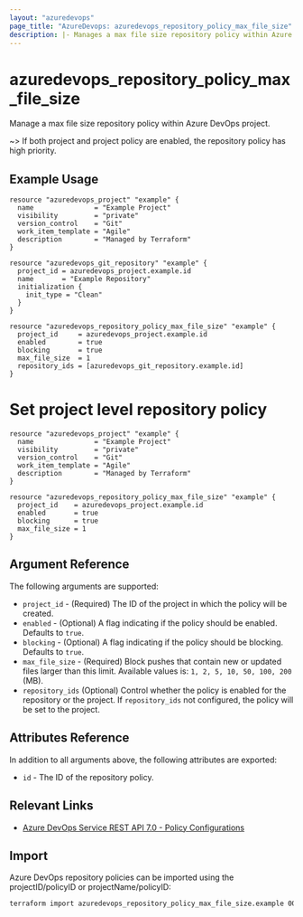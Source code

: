 ```yaml
---
layout: "azuredevops"
page_title: "AzureDevops: azuredevops_repository_policy_max_file_size"
description: |- Manages a max file size repository policy within Azure DevOps project.
---
```


# azuredevops_repository_policy_max_file_size

Manage a max file size repository policy within Azure DevOps project.

~> If both project and project policy are enabled, the repository policy has high priority.

## Example Usage

```hcl
resource "azuredevops_project" "example" {
  name               = "Example Project"
  visibility         = "private"
  version_control    = "Git"
  work_item_template = "Agile"
  description        = "Managed by Terraform"
}

resource "azuredevops_git_repository" "example" {
  project_id = azuredevops_project.example.id
  name       = "Example Repository"
  initialization {
    init_type = "Clean"
  }
}

resource "azuredevops_repository_policy_max_file_size" "example" {
  project_id     = azuredevops_project.example.id
  enabled        = true
  blocking       = true
  max_file_size  = 1
  repository_ids = [azuredevops_git_repository.example.id]
}
```

# Set project level repository policy
```hcl
resource "azuredevops_project" "example" {
  name               = "Example Project"
  visibility         = "private"
  version_control    = "Git"
  work_item_template = "Agile"
  description        = "Managed by Terraform"
}

resource "azuredevops_repository_policy_max_file_size" "example" {
  project_id    = azuredevops_project.example.id
  enabled       = true
  blocking      = true
  max_file_size = 1
}
```

## Argument Reference

The following arguments are supported:

- `project_id` - (Required) The ID of the project in which the policy will be created.
- `enabled` - (Optional) A flag indicating if the policy should be enabled. Defaults to `true`.
- `blocking` - (Optional) A flag indicating if the policy should be blocking. Defaults to `true`.
- `max_file_size` - (Required) Block pushes that contain new or updated files larger than this limit. Available values is: `1, 2, 5, 10, 50, 100, 200` (MB).
- `repository_ids` (Optional) Control whether the policy is enabled for the repository or the project. If `repository_ids` not configured, the policy will be set to the project.

## Attributes Reference

In addition to all arguments above, the following attributes are exported:

- `id` - The ID of the repository policy.

## Relevant Links

- [Azure DevOps Service REST API 7.0 - Policy Configurations](https://docs.microsoft.com/en-us/rest/api/azure/devops/policy/configurations?view=azure-devops-rest-7.0)

## Import

Azure DevOps repository policies can be imported using the projectID/policyID or projectName/policyID:

```sh
terraform import azuredevops_repository_policy_max_file_size.example 00000000-0000-0000-0000-000000000000/0
```
